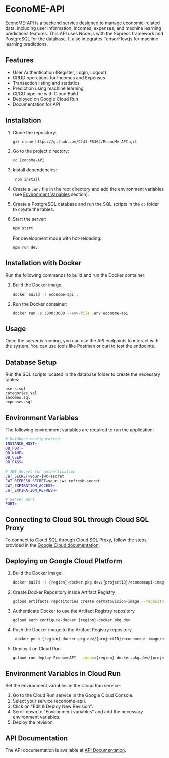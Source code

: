 # EconoME-API

EconoME-API is a backend service designed to manage economic-related data, including user information, incomes, expenses, and machine learning predictions features. This API uses Node.js with the Express framework and PostgreSQL for the database. It also integrates TensorFlow.js for machine learning predictions.

## Features

- User Authentication (Register, Login, Logout)
- CRUD operations for Incomes and Expenses
- Transaction listing and statistics
- Prediction using machine learning
- CI/CD pipeline with Cloud Build
- Deployed on Google Cloud Run
- Documentation for API

## Installation

1. Clone the repository:
   ```bash
   git clone https://github.com/C241-PS364/EconoMe-API.git
   ```
2. Go to the project directory:
   ```bash
   cd EconoMe-API
   ```
3. Install dependencies:
   ```bash
    npm install
    ```
4. Create a `.env` file in the root directory and add the environment variables (see [Environment Variables](#environment-variables) section).

5. Create a PostgreSQL database and run the SQL scripts in the `db` folder to create the tables.

6. Start the server:
   ```bash
   npm start
   ```
   For development mode with hot-reloading:
    ```bash
    npm run dev
    ```

## Installation with Docker

Run the following commands to build and run the Docker container:

1. Build the Docker image:
   ```bash
   docker build -t econome-api .
   ```

2. Run the Docker container:
   ```bash
   docker run -p 3000:3000 --env-file .env econome-api
   ```

## Usage
Once the server is running, you can use the API endpoints to interact with the system. You can use tools like Postman or curl to test the endpoints.

## Database Setup
Run the SQL scripts located in the database folder to create the necessary tables:
```
users.sql
categories.sql
incomes.sql
expenses.sql
```

## Environment Variables

The following environment variables are required to run the application:


```bash
# Database configuration
INSTANCE_HOST=
DB_PORT=
DB_NAME=
DB_USER=
DB_PASS=

# JWT Secret for authentication
JWT_SECRET=your-jwt-secret
JWT_REFRESH_SECRET=your-jwt-refresh-secret
JWT_EXPIRATION_ACCESS=
JWT_EXPIRATION_REFRESH=

# Server port
PORT=
```

## Connecting to Cloud SQL through Cloud SQL Proxy
To connect to Cloud SQL through Cloud SQL Proxy, follow the steps provided in the [Google Cloud documentation](https://cloud.google.com/sql/docs/postgres/connect-admin-proxy).

## Deploying on Google Cloud Platform

1. Build the Docker image:

    ```sh
    docker build -t {region}-docker.pkg.dev/{projectID}/economeapi-image/econome-api:v1 .
    ```
2. Create Docker Repository inside Artifact Registry
    ```sh
    gcloud artifacts repositories create dermatovision-image --repository-format=docker --location={region} --description="EconoMeAPI Docker Repository" --project={projectID}
    ```
3. Authenticate Docker to use the Artifact Registry repository
    ```sh
    gcloud auth configure-docker {region}-docker.pkg.dev
    ```
4. Push the Docker image to the Artifact Registry repository
    ```sh
     docker push {region}-docker.pkg.dev/{projectID}/economeapi-image/econome-api:v1
    ```
5. Deploy it on Cloud Run
    ```sh
    gcloud run deploy EconomeAPI --image={region}-docker.pkg.dev/{projectID}/economeapi-image/econome-api:v1 --region={region} --allow-unauthenticated
    ```
## Environment Variables in Cloud Run
Set the environment variables in the Cloud Run service:

1. Go to the Cloud Run service in the Google Cloud Console.
2. Select your service (econome-api).
3. Click on "Edit & Deploy New Revision".
4. Scroll down to "Environment variables" and add the necessary environment variables.
5. Deploy the revision.

### 


## API Documentation

The API documentation is available at [API Documentation](https://econome-api.kriscode.co/).
